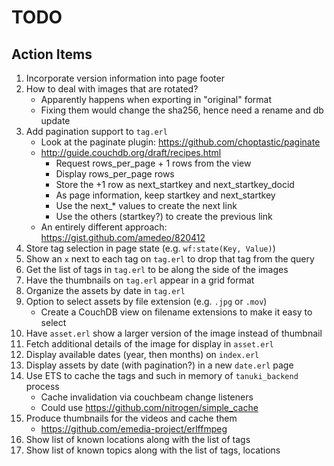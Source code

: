 # TODO

## Action Items

1. Incorporate version information into page footer
1. How to deal with images that are rotated?
    * Apparently happens when exporting in "original" format
    * Fixing them would change the sha256, hence need a rename and db update
1. Add pagination support to `tag.erl`
    * Look at the paginate plugin: https://github.com/choptastic/paginate
    * http://guide.couchdb.org/draft/recipes.html
        * Request rows_per_page + 1 rows from the view
        * Display rows_per_page rows
        * Store the +1 row as next_startkey and next_startkey_docid
        * As page information, keep startkey and next_startkey
        * Use the next_* values to create the next link
        * Use the others (startkey?) to create the previous link
    * An entirely different approach: https://gist.github.com/amedeo/820412
1. Store tag selection in page state (e.g. `wf:state(Key, Value)`)
1. Show an `x` next to each tag on `tag.erl` to drop that tag from the query
1. Get the list of tags in `tag.erl` to be along the side of the images
1. Have the thumbnails on `tag.erl` appear in a grid format
1. Organize the assets by date in `tag.erl`
1. Option to select assets by file extension (e.g. `.jpg` or `.mov`)
    - Create a CouchDB view on filename extensions to make it easy to select
1. Have `asset.erl` show a larger version of the image instead of thumbnail
1. Fetch additional details of the image for display in `asset.erl`
1. Display available dates (year, then months) on `index.erl`
1. Display assets by date (with pagination?) in a new `date.erl` page
1. Use ETS to cache the tags and such in memory of `tanuki_backend` process
    * Cache invalidation via couchbeam change listeners
    * Could use https://github.com/nitrogen/simple_cache
1. Produce thumbnails for the videos and cache them
    * https://github.com/emedia-project/erlffmpeg
1. Show list of known locations along with the list of tags
1. Show list of known topics along with the list of tags, locations
